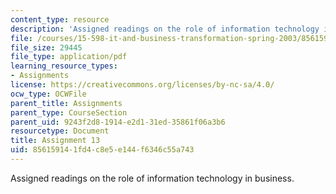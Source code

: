 ```yaml
---
content_type: resource
description: 'Assigned readings on the role of information technology in business. '
file: /courses/15-598-it-and-business-transformation-spring-2003/856159141fd4c8e5e144f6346c55a743_assignment12.pdf
file_size: 29445
file_type: application/pdf
learning_resource_types:
- Assignments
license: https://creativecommons.org/licenses/by-nc-sa/4.0/
ocw_type: OCWFile
parent_title: Assignments
parent_type: CourseSection
parent_uid: 9243f2d8-1914-e2d1-31ed-35861f06a3b6
resourcetype: Document
title: Assignment 13
uid: 85615914-1fd4-c8e5-e144-f6346c55a743
---
```

Assigned readings on the role of information technology in business. 